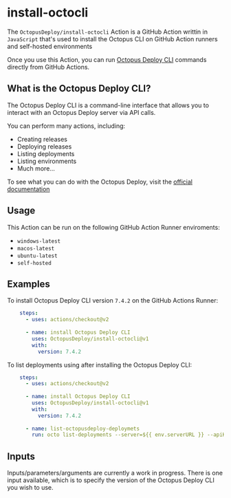 # install-octocli

The `OctopusDeploy/install-octocli` Action is a GitHub Action writtin in `JavaScript` that's used to install the Octopus CLI on GitHub Action runners and self-hosted environments

Once you use this Action, you can run [Octopus Deploy CLI](https://octopus.com/docs/octopus-rest-api/octopus-cli) commands directly from GitHub Actions.

## What is the Octopus Deploy CLI?
The Octopus Deploy CLI is a command-line interface that allows you to interact with an Octopus Deploy server via API calls.

You can perform many actions, including:
* Creating releases
* Deploying releases
* Listing deployments
* Listing environments
* Much more...

To see what you can do with the Octopus Deploy, visit the [official documentation](https://octopus.com/docs/octopus-rest-api/octopus-cli)

## Usage
This Action can be run on the following GitHub Action Runner enviroments:
* `windows-latest`
* `macos-latest`
* `ubuntu-latest`
* `self-hosted`

## Examples
To install Octopus Deploy CLI version `7.4.2` on the GitHub Actions Runner:

```yml
    steps:
      - uses: actions/checkout@v2
      
      - name: install Octopus Deploy CLI
        uses: OctopusDeploy/install-octocli@v1
        with:
          version: 7.4.2
```

To list deployments using after installing the Octopus Deploy CLI:
```yml
    steps:
      - uses: actions/checkout@v2
      
      - name: install Octopus Deploy CLI
        uses: OctopusDeploy/install-octocli@v1
        with:
          version: 7.4.2
          
      - name: list-octopusdeploy-deploymets
        run: octo list-deployments --server=${{ env.serverURL }} --apiKey=${{ secrets.apiKey }}
```

## Inputs
Inputs/parameters/arguments are currently a work in progress. There is one input available, which is to specify the version of the Octopus Deploy CLI you wish to use.


